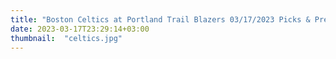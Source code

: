 ```yaml
---
title: "Boston Celtics at Portland Trail Blazers 03/17/2023 Picks & Preview"
date: 2023-03-17T23:29:14+03:00
thumbnail:  "celtics.jpg"
---
```


